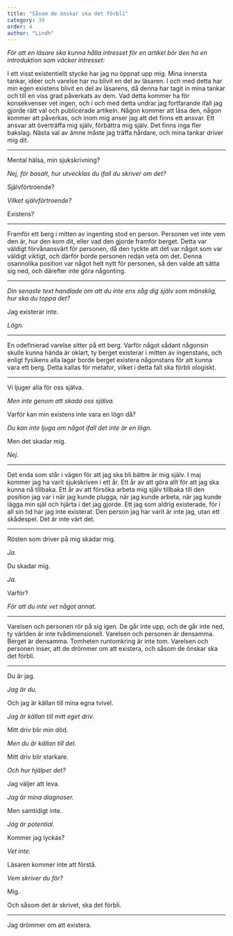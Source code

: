 ```yaml
---
title: "Såsom de önskar ska det förbli"
category: 39
order: 4
author: "Lindh"
---
```


*För att en läsare ska kunna hålla intresset för en artikel bör den ha en introduktion som väcker intresset:*

I ett visst existentiellt stycke har jag nu öppnat upp mig. Mina innersta tankar, idéer och varelse har nu blivit en del av läsaren. I och med detta har min egen existens blivit en del av läsarens, då denna har tagit in mina tankar och till en viss grad påverkats av dem. Vad detta kommer ha för konsekvenser vet ingen, och i och med detta undrar jag fortfarande ifall jag gjorde rätt val och publicerade artikeln. Någon kommer att läsa den, någon kommer att påverkas, och inom mig anser jag att det finns ett ansvar. Ett ansvar att överträffa mig själv, förbättra mig själv. Det finns inga fler bakslag. Nästa val av ämne måste jag träffa hårdare, och mina tankar driver mig dit.

---

Mental hälsa, min sjukskrivning?

*Nej, för basalt, hur utvecklas du ifall du skriver om det?*

Självförtroende?

*Vilket självförtroende?*

Existens?

---

Framför ett berg i mitten av ingenting stod en person. Personen vet inte vem den är, hur den kom dit, eller vad den gjorde framför berget. Detta var väldigt förvånansvärt för personen, då den tyckte att det var något som var väldigt viktigt, och därför borde personen redan veta om det. Denna osannolika position var något helt nytt för personen, så den valde att sätta sig ned, och därefter inte göra någonting.

---

*Din senaste text handlade om att du inte ens såg dig själv som mänsklig, hur ska du toppa det?*

Jag existerar inte.

*Lögn.*

---

En odefinierad varelse sitter på ett berg. Varför något sådant någonsin skulle kunna hända är oklart, ty berget existerar i mitten av ingenstans, och enligt fysikens alla lagar borde berget existera någonstans för att kunna vara ett berg. Detta kallas för metafor, vilket i detta fall ska förbli ologiskt.

---

Vi ljuger alla för oss själva.

*Men inte genom att skada oss själva.*

Varför kan min existens inte vara en lögn då?

*Du kan inte ljuga om något ifall det inte är en lögn.*

Men det skadar mig.

*Nej.*

---

Det enda som står i vägen för att jag ska bli bättre är mig själv. I maj kommer jag ha varit sjukskriven i ett år. Ett år av att göra allt för att jag ska kunna nå tillbaka. Ett år av att försöka arbeta mig själv tillbaka till den position jag var i när jag kunde plugga, när jag kunde arbeta, när jag kunde lägga min själ och hjärta i det jag gjorde. Ett jag som aldrig existerade, för i all sin tid har jag inte existerat. Den person jag har varit är inte jag, utan ett skådespel. Det är inte värt det.

---

Rösten som driver på mig skadar mig.

*Ja.*

Du skadar mig.

*Ja.*

Varför?

*För att du inte vet något annat.*

---

Varelsen och personen rör på sig igen. De går inte upp, och de går inte ned, ty världen är inte tvådimensionell. Varelsen och personen är densamma. Berget är densamma. Tomheten runtomkring är inte tom. Varelsen och personen inser, att de drömmer om att existera, och såsom de önskar ska det förbli.

---

Du är jag.

*Jag är du.*

Och jag är källan till mina egna tvivel.

*Jag är källan till mitt eget driv.*

Mitt driv blir min död.

*Men du är källan till det.*

Mitt driv blir starkare.

*Och hur hjälper det?*

Jag väljer att leva.

*Jag är mina diagnoser.*

Men samtidigt inte.

*Jag är potential.*

Kommer jag lyckas?

*Vet inte.*

Läsaren kommer inte att förstå.

*Vem skriver du för?*

Mig.

Och såsom det är skrivet, ska det förbli.

---

Jag drömmer om att existera.
